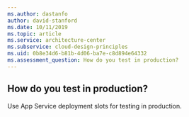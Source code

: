 ```yaml
---
ms.author: dastanfo
author: david-stanford
ms.date: 10/11/2019
ms.topic: article
ms.service: architecture-center
ms.subservice: cloud-design-principles
ms.uid: 0b8e34d6-b81b-4d06-ba7e-c8d894e64332
ms.assessment_question: How do you test in production?
---
```

## How do you test in production?

Use App Service deployment slots for testing in production.
